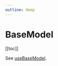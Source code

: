 ```yaml
---
outline: deep
---
```

<script setup>
import Badge from '../components/Badge.vue'

import BlockQuote from '../components/BlockQuote.vue'
</script>

# BaseModel

[[toc]]

See [useBaseModel](/guide/use-base-model).
